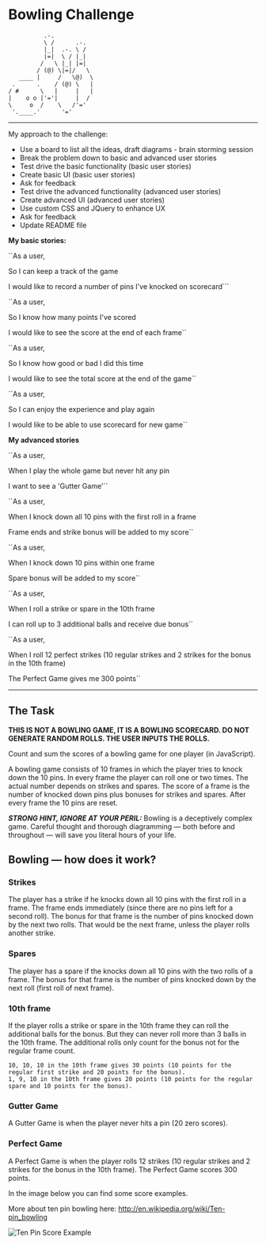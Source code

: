 Bowling Challenge
=================

              .-.
              \ /      .-.
              |_|  .-. \ /
              |=|  \ / |_|
             /   \ |_| |=|
            / (@) \|=|/   \
       ____ |     /   \@)  \
     .      .    / (@) \   |
    / #      \   |     |   |
    |    o o |'='|     |  /
    \     o  /    \   /'='
     '.____.'      '='


------
My approach to the challenge:

* Use a board to list all the ideas, draft diagrams - brain storming session
* Break the problem down to basic and advanced user stories
* Test drive the basic functionality (basic user stories)
* Create basic UI (basic user stories)
* Ask for feedback
* Test drive the advanced functionality (advanced user stories)
* Create advanced UI (advanced user stories)
* Use custom CSS and JQuery to enhance UX
* Ask for feedback
* Update README file

**My basic stories:**

``As a user,

So I can keep a track of the game

I would like to record a number of pins I've
 knocked on scorecard```


``As a user,

So I know how many points I've scored

I would like to see the score at the end of each frame``


``As a user,

So I know how good or bad I did this time

I would like to see the total score at the end of the game``


``As a user,

So I can enjoy the experience and play again

I would like to be able to use scorecard for new game``

**My advanced stories**

``As a user,

When I play the whole game but never hit any pin

I want to see a 'Gutter Game'``


``As a user,

When I knock down all 10 pins with the first roll in a frame

Frame ends and strike bonus will be added to my score``


``As a user,

When I knock down 10 pins within one frame

Spare bonus will be added to my score``


``As a user,

When I roll a strike or spare in the 10th frame

I can roll up to 3 additional balls and receive due bonus``


``As a user,

When I roll 12 perfect strikes (10 regular strikes and 2 strikes for the bonus in the 10th frame)

The Perfect Game gives me 300 points``


----
## The Task

**THIS IS NOT A BOWLING GAME, IT IS A BOWLING SCORECARD. DO NOT GENERATE RANDOM ROLLS. THE USER INPUTS THE ROLLS.**

Count and sum the scores of a bowling game for one player (in JavaScript).

A bowling game consists of 10 frames in which the player tries to knock down the 10 pins. In every frame the player can roll one or two times. The actual number depends on strikes and spares. The score of a frame is the number of knocked down pins plus bonuses for strikes and spares. After every frame the 10 pins are reset.

___STRONG HINT, IGNORE AT YOUR PERIL:___ Bowling is a deceptively complex game. Careful thought and thorough diagramming — both before and throughout — will save you literal hours of your life.

## Bowling — how does it work?

### Strikes

The player has a strike if he knocks down all 10 pins with the first roll in a frame. The frame ends immediately (since there are no pins left for a second roll). The bonus for that frame is the number of pins knocked down by the next two rolls. That would be the next frame, unless the player rolls another strike.

### Spares

The player has a spare if the knocks down all 10 pins with the two rolls of a frame. The bonus for that frame is the number of pins knocked down by the next roll (first roll of next frame).

### 10th frame

If the player rolls a strike or spare in the 10th frame they can roll the additional balls for the bonus. But they can never roll more than 3 balls in the 10th frame. The additional rolls only count for the bonus not for the regular frame count.

    10, 10, 10 in the 10th frame gives 30 points (10 points for the regular first strike and 20 points for the bonus).
    1, 9, 10 in the 10th frame gives 20 points (10 points for the regular spare and 10 points for the bonus).

### Gutter Game

A Gutter Game is when the player never hits a pin (20 zero scores).

### Perfect Game

A Perfect Game is when the player rolls 12 strikes (10 regular strikes and 2 strikes for the bonus in the 10th frame). The Perfect Game scores 300 points.

In the image below you can find some score examples.

More about ten pin bowling here: http://en.wikipedia.org/wiki/Ten-pin_bowling

![Ten Pin Score Example](images/example_ten_pin_scoring.png)
